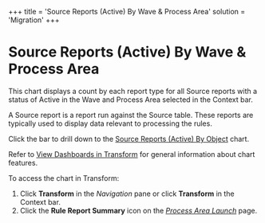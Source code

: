 +++
title = 'Source Reports (Active) By Wave & Process Area'
solution = 'Migration'
+++

# Source Reports (Active) By Wave & Process Area

This chart displays a count by each
<span id="Report Type" class="popUpLink">report type</span> for all
Source reports with a status of Active in the Wave and Process Area
selected in the Context bar.

A Source report is a report run against the Source table. These reports
are typically used to display data relevant to processing the rules.

Click the bar to drill down to the [Source Reports (Active) By
Object](Source_Reports_Active_by_Object.htm) chart.

Refer to [View Dashboards in
Transform](View_Dashboards_in_Transform.htm) for general information
about chart features.

To access the chart in Transform:

1.  Click <span style="font-weight: bold;">Transform</span> in the
    <span style="font-style: italic;">Navigation</span> pane or click
    **Transform** in the Context bar.
2.  Click the <span style="font-weight: bold;">Rule Report
    Summary</span> icon on the *[Process Area
    Launch](../Page_Desc/Process_Area_Launch.htm)* page.
